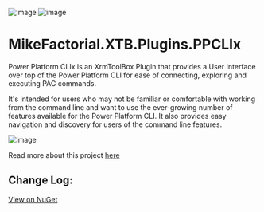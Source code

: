 ![image](https://img.shields.io/github/actions/workflow/status/mikefactorial/MikeFactorial.XTB.Plugins.PPCLIx/build.yml?branch=master)  ![image](https://img.shields.io/nuget/vpre/MikeFactorial.XTB.Plugins.PPCLIx)
# MikeFactorial.XTB.Plugins.PPCLIx
Power Platform CLIx is an XrmToolBox Plugin that provides a User Interface over top of the Power Platform CLI for ease of connecting, exploring and executing PAC commands.

It's intended for users who may not be familiar or comfortable with working from the command line and want to use the ever-growing number of features available for the Power Platform CLI. It also  provides easy navigation and discovery for users of the command line features.

![image](https://github.com/mikefactorial/MikeFactorial.XTB.Plugins.PACUI/assets/42348035/e87f4fb8-5692-4d88-b262-6c5cf0ef39f0)

Read more about this project [here](https://mikefactorial.com/?p=1366)

## Change Log:
[View on NuGet](https://www.nuget.org/packages/MikeFactorial.XTB.Plugins.PPCLIx#releasenotes-body-tab)
